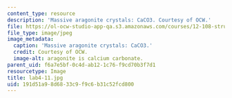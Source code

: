 ```yaml
---
content_type: resource
description: 'Massive aragonite crystals: CaCO3. Courtesy of OCW.'
file: https://ol-ocw-studio-app-qa.s3.amazonaws.com/courses/12-108-structure-of-earth-materials-fall-2004/191d51a98d6833c9f9c6b31c52fcd800_lab4-11.jpg
file_type: image/jpeg
image_metadata:
  caption: 'Massive aragonite crystals: CaCO3.'
  credit: Courtesy of OCW.
  image-alt: aragonite is calcium carbonate.
parent_uid: f6a7e5bf-0c4d-ab12-1c76-f9cd70b3f7d1
resourcetype: Image
title: lab4-11.jpg
uid: 191d51a9-8d68-33c9-f9c6-b31c52fcd800
---
```


